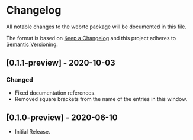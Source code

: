 # Changelog
All notable changes to the webrtc package will be documented in this file.

The format is based on [Keep a Changelog](http://keepachangelog.com/en/1.0.0/)
and this project adheres to [Semantic Versioning](http://semver.org/spec/v2.0.0.html).

## [0.1.1-preview] - 2020-10-03
### Changed
- Fixed documentation references.
- Removed square brackets from the name of the entries in this window.


## [0.1.0-preview] - 2020-06-10
- Initial Release.